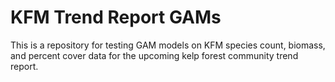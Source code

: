 # KFM Trend Report GAMs

This is a repository for testing GAM models on KFM species count, biomass, and percent cover data for the upcoming kelp forest community trend report.  